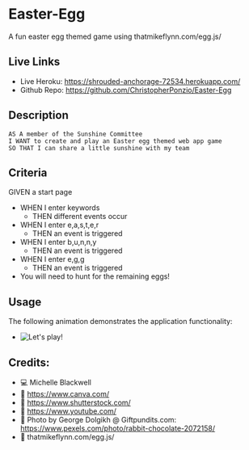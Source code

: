 # Easter-Egg
A fun easter egg themed game using thatmikeflynn.com/egg.js/

## Live Links
* Live Heroku: https://shrouded-anchorage-72534.herokuapp.com/
* Github Repo: https://github.com/ChristopherPonzio/Easter-Egg

## Description
```
AS A member of the Sunshine Committee
I WANT to create and play an Easter egg themed web app game
SO THAT I can share a little sunshine with my team
```

## Criteria
GIVEN a start page
* WHEN I enter keywords
    * THEN different events occur
* WHEN I enter e,a,s,t,e,r
    * THEN an event is triggered
* WHEN I enter b,u,n,n,y
    * THEN an event is triggered
* WHEN I enter e,g,g
    * THEN an event is triggered
* You will need to hunt for the remaining eggs!


## Usage
The following animation demonstrates the application functionality:
* ![Let's play!](./assets/images/easterHunt.gif)

## Credits:
* 💻 Michelle Blackwell
* 🔗 https://www.canva.com/
* 🔗 https://www.shutterstock.com/
* 🔗 https://www.youtube.com/
* 🔗 Photo by George Dolgikh @ Giftpundits.com: https://www.pexels.com/photo/rabbit-chocolate-2072158/
* 🔗 thatmikeflynn.com/egg.js/


